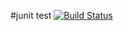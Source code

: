 #junit test  [![Build Status](https://travis-ci.org/jiaoqiang1/junit-test.svg?branch=master)](https://travis-ci.org/jiaoqiang1/junit-test)
